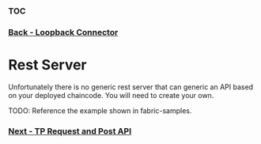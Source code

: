### [TOC](./TOC.md)
### [Back - Loopback Connector](./loopbackconnector.md)

# Rest Server
Unfortunately there is no generic rest server that can generic an API based on your deployed chaincode. You will need to create your own. 

TODO: Reference the example shown in fabric-samples.

### [Next - TP Request and Post API](./requestandpost.md)